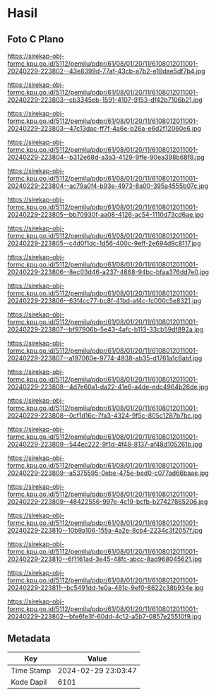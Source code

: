 # Hasil

## Foto C Plano

https://sirekap-obj-formc.kpu.go.id/5112/pemilu/pdpr/61/08/01/20/11/6108012011001-20240229-223802--43e8399d-77af-43cb-a7b2-e18dae5df7b4.jpg

https://sirekap-obj-formc.kpu.go.id/5112/pemilu/pdpr/61/08/01/20/11/6108012011001-20240229-223803--cb3345eb-1591-4107-9153-df42b7106b21.jpg

https://sirekap-obj-formc.kpu.go.id/5112/pemilu/pdpr/61/08/01/20/11/6108012011001-20240229-223803--47c13dac-ff7f-4a6e-b26a-e6d2f12060e6.jpg

https://sirekap-obj-formc.kpu.go.id/5112/pemilu/pdpr/61/08/01/20/11/6108012011001-20240229-223804--b312e68d-a3a3-4129-9ffe-90ea398b68f8.jpg

https://sirekap-obj-formc.kpu.go.id/5112/pemilu/pdpr/61/08/01/20/11/6108012011001-20240229-223804--ac79a0f4-b93e-4973-8a00-395a4555b07c.jpg

https://sirekap-obj-formc.kpu.go.id/5112/pemilu/pdpr/61/08/01/20/11/6108012011001-20240229-223805--bb70930f-aa08-4126-ac54-1110d73cd6ae.jpg

https://sirekap-obj-formc.kpu.go.id/5112/pemilu/pdpr/61/08/01/20/11/6108012011001-20240229-223805--c4d0f1dc-1d56-400c-9eff-2e694d9c8117.jpg

https://sirekap-obj-formc.kpu.go.id/5112/pemilu/pdpr/61/08/01/20/11/6108012011001-20240229-223806--8ec03d46-a237-4868-94bc-bfaa376dd7e0.jpg

https://sirekap-obj-formc.kpu.go.id/5112/pemilu/pdpr/61/08/01/20/11/6108012011001-20240229-223806--63f4cc77-bc8f-41bd-af4c-fc000c5e8321.jpg

https://sirekap-obj-formc.kpu.go.id/5112/pemilu/pdpr/61/08/01/20/11/6108012011001-20240229-223807--bf97906b-5e43-4afc-b113-33cb59df892a.jpg

https://sirekap-obj-formc.kpu.go.id/5112/pemilu/pdpr/61/08/01/20/11/6108012011001-20240229-223807--a197060e-9774-4938-ab35-d1761a1c6abf.jpg

https://sirekap-obj-formc.kpu.go.id/5112/pemilu/pdpr/61/08/01/20/11/6108012011001-20240229-223808--4d7e60a1-da22-41e6-a4de-edc4964b26de.jpg

https://sirekap-obj-formc.kpu.go.id/5112/pemilu/pdpr/61/08/01/20/11/6108012011001-20240229-223808--0cf1d16c-7fa3-4324-9f5c-805c1287b7bc.jpg

https://sirekap-obj-formc.kpu.go.id/5112/pemilu/pdpr/61/08/01/20/11/6108012011001-20240229-223809--544ec222-9f1d-4f48-8137-af48d105261b.jpg

https://sirekap-obj-formc.kpu.go.id/5112/pemilu/pdpr/61/08/01/20/11/6108012011001-20240229-223809--a5375595-0ebe-475e-bed0-c077ad66baae.jpg

https://sirekap-obj-formc.kpu.go.id/5112/pemilu/pdpr/61/08/01/20/11/6108012011001-20240229-223809--48422556-997e-4c19-bcfb-b27427865206.jpg

https://sirekap-obj-formc.kpu.go.id/5112/pemilu/pdpr/61/08/01/20/11/6108012011001-20240229-223810--10b9a106-155a-4a2e-8cb4-2234c3f2057f.jpg

https://sirekap-obj-formc.kpu.go.id/5112/pemilu/pdpr/61/08/01/20/11/6108012011001-20240229-223810--6f1161ad-3e45-48fc-abcc-8ad968045621.jpg

https://sirekap-obj-formc.kpu.go.id/5112/pemilu/pdpr/61/08/01/20/11/6108012011001-20240229-223811--bc5491dd-fe0a-481c-9ef0-8622c38b934e.jpg

https://sirekap-obj-formc.kpu.go.id/5112/pemilu/pdpr/61/08/01/20/11/6108012011001-20240229-223802--bfe6fe3f-60dd-4c12-a5b7-0857e25510f9.jpg


## Metadata

| Key        | Value               |
| ---------- | ------------------- |
| Time Stamp | 2024-02-29 23:03:47 |
| Kode Dapil | 6101                |



